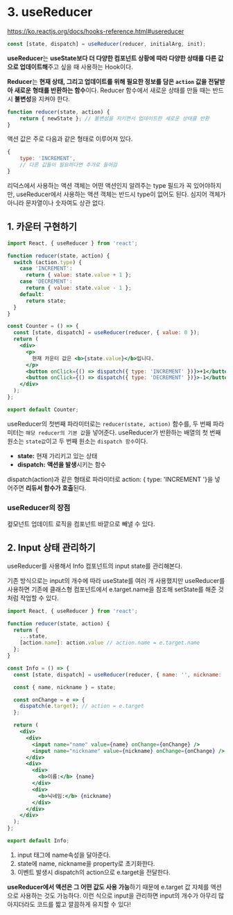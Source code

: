 # 3. useReducer

https://ko.reactjs.org/docs/hooks-reference.html#usereducer

```javascript
const [state, dispatch] = useReducer(reducer, initialArg, init);
```

**useReducer**는 **useState보다 더 다양한 컴포넌트 상황에 따라 다양한 상태를 다른 값으로 업데이트해**주고 싶을 때 사용하는 Hook이다.

**Reducer**는 **현재 상태, 그리고 업데이트를 위해 필요한 정보를 담은 `action` 값을 전달받아 새로운 형태를 반환하는 함수**이다. Reducer 함수에서 새로운 상태를 만들 때는 반드시 **불변성**을 지켜야 한다.

```javascript
function reducer(state, action) {
    return { newState }; // 불변성을 지키면서 업데이트한 새로운 상태를 반환
}
```

액션 값은 주로 다음과 같은 형태로 이루어져 있다.

```javascript
{
    type: 'INCREMENT',
    // 다른 값들이 필요하다면 추가로 들어감
}
```

리덕스에서 사용하는 액션 객체는 어떤 액션인지 알려주는 type 필드가 꼭 있어야하지만, useReducer에서 사용하는 액션 객체는 반드시 type이 없어도 된다. 심지어 객체가 아니라 문자열이나 숫자여도 상관 없다.

## 1. 카운터 구현하기

```jsx
import React, { useReducer } from 'react';

function reducer(state, action) {
  switch (action.type) {
    case 'INCREMENT':
      return { value: state.value + 1 };
    case 'DECREMENT':
      return { value: state.value - 1 };
    default:
      return state;
  }
}

const Counter = () => {
  const [state, dispatch] = useReducer(reducer, { value: 0 });
  return (
    <div>
      <p>
        현재 카운터 값은 <b>{state.value}</b>입니다.
      </p>
      <button onClick={() => dispatch({ type: 'INCREMENT' })}>+1</button>
      <button onClick={() => dispatch({ type: 'DECREMENT' })}>-1</button>
    </div>
  );
};

export default Counter;
```

useReducer의 첫번째 파라미터로는 `reducer(state, action)` 함수를, 두 번째 파라미터는 `해당 reducer의 기본 값`을 넣어준다. useReducer가 반환하는 배열의 첫 번째 원소는 `state값`이고 두 번째 원소는 `dispatch 함수`이다.

- **state:** 현재 가리키고 있는 상태
- **dispatch:** **액션을 발생**시키는 함수

dispatch(action)과 같은 형태로 파라미터로 action: { type: 'INCREMENT '}을 넣어주면 **리듀서 함수가 호출**된다.

### useReducer의 장점

컾모넌트 업데이트 로직을 컴포넌트 바깥으로 빼낼 수 있다.

## 2. Input 상태 관리하기

useReducer를 사용해서 Info 컴포넌트의 input state를 관리해본다.

기존 방식으로는 input의 개수에 따라 useState를 여러 개 사용했지만 useReducer를 사용하면 기존에 클래스형 컴포넌트에서 e.target.name을 참조해 setState를 해준 것처럼 작업할 수 있다.

```jsx
import React, { useReducer } from 'react';

function reducer(state, action) {
  return {
    ...state,
    [action.name]: action.value // action.name = e.target.name
  };
}

const Info = () => {
  const [state, dispatch] = useReducer(reducer, { name: '', nickname: '' });

  const { name, nickname } = state;

  const onChange = e => {
    dispatch(e.target); // action = e.target
  };

  return (
    <div>
      <div>
        <input name="name" value={name} onChange={onChange} />
        <input name="nickname" value={nickname} onChange={onChange} />
      </div>
      <div>
        <div>
          <b>이름:</b> {name}
        </div>
        <div>
          <b>닉네임:</b> {nickname}
        </div>
      </div>
    </div>
  );
};

export default Info;
```

1. input 태그에 name속성을 달아준다.
2. state에 name, nickname을 property로 초기화한다.
3. 이벤트 발생시 dispatch의 action으로 e.target을 전달한다.

**useReducer에서 액션은 그 어떤 값도 사용 가능**하기 때문에 e.target 값 자체를 액션으로 사용하는 것도 가능하다. 이런 식으로 input을 관리하면 input의 개수가 아무리 많아지더라도 코드를 짧고 깔끔하게 유지할 수 있다!

